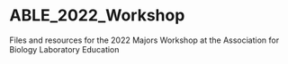 # ABLE_2022_Workshop
Files and resources for the 2022 Majors Workshop at the Association for Biology Laboratory Education
